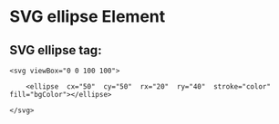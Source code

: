 # SVG ellipse Element

## SVG ellipse tag:

    <svg viewBox="0 0 100 100">

        <ellipse  cx="50"  cy="50"  rx="20"  ry="40"  stroke="color"  fill="bgColor"></ellipse>

    </svg>

